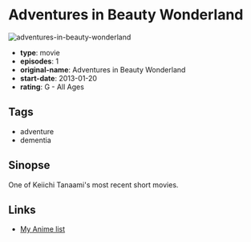 # Adventures in Beauty Wonderland

![adventures-in-beauty-wonderland](https://cdn.myanimelist.net/images/anime/2/71884.jpg)

-   **type**: movie
-   **episodes**: 1
-   **original-name**: Adventures in Beauty Wonderland
-   **start-date**: 2013-01-20
-   **rating**: G - All Ages

## Tags

-   adventure
-   dementia

## Sinopse

One of Keiichi Tanaami's most recent short movies.

## Links

-   [My Anime list](https://myanimelist.net/anime/29980/Adventures_in_Beauty_Wonderland)
